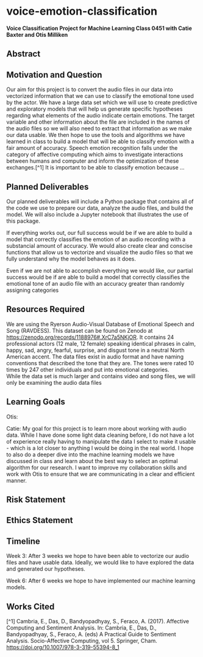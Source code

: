 # voice-emotion-classification
**Voice Classification Project for Machine Learning Class 0451 with Catie Baxter and Otis Milliken**

## Abstract

## Motivation and Question
Our aim for this project is to convert the audio files in our data into vectorized information that we can use to classify the emotional tone used by the actor. We have a large data set which we will use to create predictive and exploratory models that will help us generate specific hypotheses regarding what elements of the audio indicate certain emotions. The target variable and other information about the file are included in the names of the audio files so we will also need to extract that information as we make our data usable. We then hope to use the tools and algorithms we have learned in class to build a model that will be able to classify emotion with a fair amount of accuracy. Speech emotion recognition falls under the category of affective computing which aims to investigate interactions between humans and computer and inform the optimization of these exchanges.[^1] It is important to be able to classify emotion because ...

## Planned Deliverables
Our planned deliverables will include a Python package that contains all of the code we use to prepare our data, analyze the audio files, and build the model. We will also include a Jupyter notebook that illustrates the use of this package.

If everything works out, our full success would be if we are able to build a model that correctly classifies the emotion of an audio recording with a substancial amount of accuracy. We would also create clear and conscise functions that allow us to vectorize and visualize the audio files so that we fully understand why the model behaves as it does. 

Even if we are not able to accomplish everything we would like, our partial success would be if are able to build a model that correctly classifies the emotional tone of an audio file with an accuracy greater than randomly assigning categories

## Resources Required
We are using the Ryerson Audio-Visual Database of Emotional Speech and Song (RAVDESS). This dataset can be found on Zenodo at https://zenodo.org/records/1188976#.XrC7a5NKjOR. It contains 24 professional actors (12 male, 12 female) speaking identical phrases in calm, happy, sad, angry, fearful, surprise, and disgust tone in a neutral North American accent. The data files exist in audio format and have naming conventions that described the tone that they are. The tones were rated 10 times by 247 other individuals and put into emotional categories.  
While the data set is much larger and contains video and song files, we will only be examining the audio data files 

## Learning Goals
Otis:

Catie: My goal for this project is to learn more about working with audio data. While I have done some light data cleaning before, I do not have a lot of experience really having to manipulate the data I select to make it usable - which is a lot closer to anything I would be doing in the real world. I hope to also do a deeper dive into the machine learning models we have discussed in class and learn about the best way to select an optimal algorithm for our research. I want to improve my collaboration skills and work with Otis to ensure that we are communicating in a clear and efficient manner.  

## Risk Statement

## Ethics Statement

## Timeline
Week 3: After 3 weeks we hope to have been able to vectorize our audio files and have usable data. Ideally, we would like to have explored the data and generated our hypotheses. 

Week 6: After 6 weeks we hope to have implemented our machine learning models. 

## Works Cited
[^1] Cambria, E., Das, D., Bandyopadhyay, S., Feraco, A. (2017). Affective Computing and Sentiment Analysis. In: Cambria, E., Das, D., Bandyopadhyay, S., Feraco, A. (eds) A Practical Guide to Sentiment Analysis. Socio-Affective Computing, vol 5. Springer, Cham. https://doi.org/10.1007/978-3-319-55394-8_1
